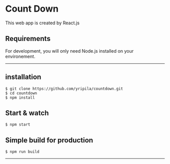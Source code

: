 # Count Down
This web app is created by React.js

## Requirements

For development, you will only need Node.js installed on your environement.

---

## installation

    $ git clone https://github.com/yripila/countdown.git
    $ cd countdown
    $ npm install


## Start & watch

    $ npm start

## Simple build for production

    $ npm run build

---
